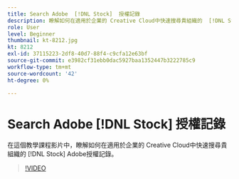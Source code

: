 ```yaml
---
title: Search Adobe  [!DNL Stock]  授權記錄
description: 瞭解如何在適用於企業的 Creative Cloud中快速搜尋貴組織的  [!DNL Stock]  Adobe授權記錄
role: User
level: Beginner
thumbnail: kt-8212.jpg
kt: 8212
exl-id: 37115223-2df8-40d7-88f4-c9cfa12e63bf
source-git-commit: e3982cf31ebb0dac5927baa1352447b3222785c9
workflow-type: tm+mt
source-wordcount: '42'
ht-degree: 0%

---
```


# Search Adobe [!DNL Stock] 授權記錄

在這個教學課程影片中，瞭解如何在適用於企業的 Creative Cloud中快速搜尋貴組織的 [!DNL Stock] Adobe授權記錄。

>[!VIDEO](https://video.tv.adobe.com/v/335327?hidetitle=true)
